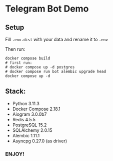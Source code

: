 # Telegram Bot Demo

## Setup

Fill `.env.dist` with your data and rename it to `.env`

Then run:

```shell
docker compose build
# first run:
# docker compose up -d postgres
# docker compose run bot alembic upgrade head
docker compose up -d
```

## Stack:
* Python 3.11.3
* Docker Compose 2.18.1
* Aiogram 3.0.0b7
* Redis 4.5.5
* PostgreSQL 15.2
* SQLAlchemy 2.0.15
* Alembic 1.11.1
* Asyncpg 0.27.0 (as driver)

### ENJOY!
